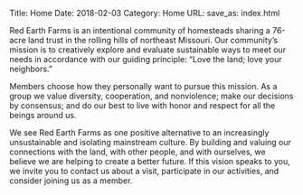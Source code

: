 Title: Home
Date: 2018-02-03
Category: Home
URL:
save_as: index.html

Red Earth Farms is an intentional community of homesteads sharing a 76-acre land trust in the rolling hills of northeast Missouri. Our community’s mission is to creatively explore and evaluate sustainable ways to meet our needs in accordance with our guiding principle: “Love the land; love your neighbors.”

Members choose how they personally want to pursue this mission. As a group we value diversity, cooperation, and nonviolence; make our decisions by consensus; and do our best to live with honor and respect for all the beings around us.

We see Red Earth Farms as one positive alternative to an increasingly unsustainable and isolating mainstream culture. By building and valuing our connections with the land, with other people, and with ourselves, we believe we are helping to create a better future. If this vision speaks to you, we invite you to contact us about a visit, participate in our activities, and consider joining us as a member.
